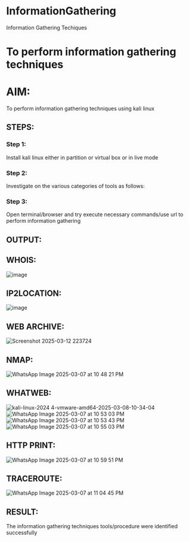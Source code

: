 # InformationGathering
Information Gathering Techiques

# To perform information gathering techniques

# AIM:

To perform information gathering techniques using kali linux 

## STEPS:

### Step 1:

Install kali linux either in partition or virtual box or in live mode

### Step 2:

Investigate on the various categories of tools as follows:

### Step 3:
Open terminal/browser and try execute necessary commands/use url to perform information gathering


## OUTPUT:
## WHOIS:
![image](https://github.com/user-attachments/assets/e44529a6-20c4-4ed5-9fbf-a5ab1ba9c7e7)

## IP2LOCATION:
![image](https://github.com/user-attachments/assets/0f9cbff7-5967-4c3d-843a-43232064ded8)


## WEB ARCHIVE:
![Screenshot 2025-03-12 223724](https://github.com/user-attachments/assets/fe35ce3b-61b3-4515-bdfc-da28f1b36125)

## NMAP:
![WhatsApp Image 2025-03-07 at 10 48 21 PM](https://github.com/user-attachments/assets/ea656229-9ed5-4f26-861f-5ec41891c94a)

## WHATWEB:
![kali-linux-2024 4-vmware-amd64-2025-03-08-10-34-04](https://github.com/user-attachments/assets/3d3206f5-2f55-468b-a70f-ccccc4ed8480)
![WhatsApp Image 2025-03-07 at 10 53 03 PM](https://github.com/user-attachments/assets/3e6f9f98-5caa-428c-9c2f-31f8677274d3)
![WhatsApp Image 2025-03-07 at 10 53 43 PM](https://github.com/user-attachments/assets/f2a69ba1-846d-4462-b6da-33cec6bab798)
![WhatsApp Image 2025-03-07 at 10 55 03 PM](https://github.com/user-attachments/assets/89163616-0e8b-4cd9-abd4-ed3ed78f4caf)


## HTTP PRINT:
![WhatsApp Image 2025-03-07 at 10 59 51 PM](https://github.com/user-attachments/assets/1f8425fb-78de-4492-9616-4e627e60c781)

## TRACEROUTE:
![WhatsApp Image 2025-03-07 at 11 04 45 PM](https://github.com/user-attachments/assets/188308a2-c8da-4743-a97b-41b19a2d5056)


## RESULT:
The information gathering techniques tools/procedure were  identified successfully
